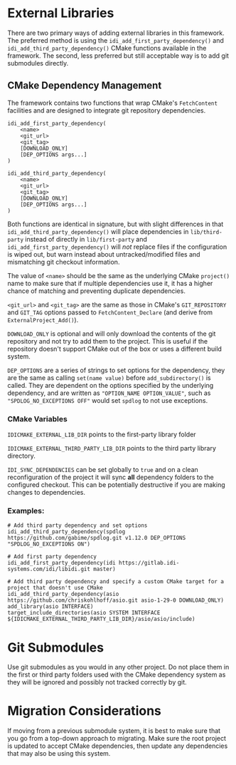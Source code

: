 # External Libraries

There are two primary ways of adding external libraries in this framework. The preferred method is using the `idi_add_first_party_dependency()` and `idi_add_third_party_dependency()` CMake functions available in the framework. The second, less preferred but still acceptable way is to add git submodules directly.

## CMake Dependency Management

The framework contains two functions that wrap CMake's `FetchContent` facilities and are designed to integrate git repository dependencies.

```
idi_add_first_party_dependency(
    <name>
    <git_url>
    <git_tag>
    [DOWNLOAD_ONLY]
    [DEP_OPTIONS args...]
)

idi_add_third_party_dependency(
    <name>
    <git_url>
    <git_tag>
    [DOWNLOAD_ONLY]
    [DEP_OPTIONS args...]
)
```

Both functions are identical in signature, but with slight differences in that `idi_add_third_party_dependency()` will place dependencies in `lib/third-party` instead of directly in `lib/first-party` and `idi_add_first_party_dependency()` will _not_ replace files if the configuration is wiped out, but warn instead about untracked/modified files and mismatching git checkout information.

The value of `<name>` should be the same as the underlying CMake `project()` name to make sure that if multiple dependencies use it, it has a higher chance of matching and preventing duplicate dependencies.

`<git_url>` and `<git_tag>` are the same as those in CMake's `GIT_REPOSITORY` and `GIT_TAG` options passed to `FetchContent_Declare` (and derive from `ExternalProject_Add()`).

`DOWNLOAD_ONLY` is optional and will only download the contents of the git repository and not try to add them to the project. This is useful if the repository doesn't support CMake out of the box or uses a different build system.

`DEP_OPTIONS` are a series of strings to set options for the dependency, they are the same as calling `set(name value)` before `add_subdirectory()` is called. They are dependent on the options specified by the underlying dependency, and are written as `"OPTION_NAME OPTION_VALUE"`, such as `"SPDLOG_NO_EXCEPTIONS OFF"` would set `spdlog` to not use exceptions.


### CMake Variables

`IDICMAKE_EXTERNAL_LIB_DIR` points to the first-party library folder

`IDICMAKE_EXTERNAL_THIRD_PARTY_LIB_DIR` points to the third party library directory.

`IDI_SYNC_DEPENDENCIES` can be set globally to `true` and on a clean reconfiguration of the project it will sync **all** dependency folders to the configured checkout. This can be potentially destructive if you are making changes to dependencies.


### Examples:

```
# Add third party dependency and set options
idi_add_third_party_dependency(spdlog https://github.com/gabime/spdlog.git v1.12.0 DEP_OPTIONS "SPDLOG_NO_EXCEPTIONS ON")

# Add first party dependency
idi_add_first_party_dependency(idi https://gitlab.idi-systems.com/idi/libidi.git master)

# Add third party dependency and specify a custom CMake target for a project that doesn't use CMake
idi_add_third_party_dependency(asio https://github.com/chriskohlhoff/asio.git asio-1-29-0 DOWNLOAD_ONLY)
add_library(asio INTERFACE)
target_include_directories(asio SYSTEM INTERFACE ${IDICMAKE_EXTERNAL_THIRD_PARTY_LIB_DIR}/asio/asio/include)
```

# Git Submodules

Use git submodules as you would in any other project. Do not place them in the first or third party folders used with the CMake dependency system as they will be ignored and possibly not tracked correctly by git.


# Migration Considerations

If moving from a previous submodule system, it is best to make sure that you go from a top-down approach to migrating. Make sure the root project is updated to accept CMake dependencies, then update any dependencies that may also be using this system.
